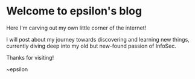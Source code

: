 # Welcome to epsilon's blog

Here I'm carving out my own little corner of the internet!

I will post about my journey towards discovering and learning new things, currently diving deep into my old but new-found passion of InfoSec.

Thanks for visiting!

~epsilon